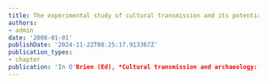 ```yaml
---
title: The experimental study of cultural transmission and its potential for explaining archaeological data
authors:
- admin
date: '2008-01-01'
publishDate: '2024-11-22T08:25:17.913367Z'
publication_types:
- chapter
publication: 'In O'Brien (Ed), *Cultural transmission and archaeology: Issues and case studies*. pp.91-101. SAA Press'
---
```

